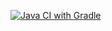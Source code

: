 [![Java CI with Gradle](https://github.com/ALLADOK/ReplanDebitCardDelivery/actions/workflows/gradle.yml/badge.svg)](https://github.com/ALLADOK/ReplanDebitCardDelivery/actions/workflows/gradle.yml)